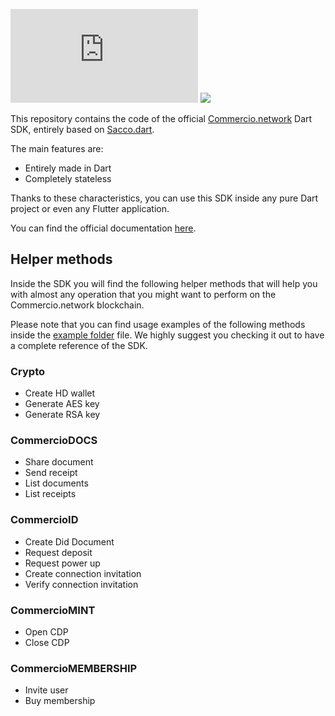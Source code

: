 
<!--
[![Release](https://jitpack.io/v/commercionetwork/sdk.svg)](https://jitpack.io/#commercionetwork/sdk)
--> 
[![Travis](https://img.shields.io/travis/com/commercionetwork/sdk.dart)](https://travis-ci.com/commercionetwork/sdk.dart)
[![](https://img.shields.io/badge/compatible-flutter-blue)](https://flutter.dev)

This repository contains the code of the official [Commercio.network](https://commercio.network) Dart SDK, 
entirely based on [Sacco.dart](https://github.com/commercionetwork/sacco.dart). 

The main features are: 
* Entirely made in Dart
* Completely stateless

Thanks to these characteristics, you can use this SDK inside any pure Dart project or even any Flutter application.

You can find the official documentation [here](https://dart.sdk.docs.commercio.network/).

## Helper methods
Inside the SDK you will find the following helper methods that will help you with almost any operation 
that you might want to perform on the Commercio.network blockchain.

Please note that you can find usage examples of the following methods inside the 
[example folder](example) file. 
We highly suggest you checking it out to have a complete reference of the SDK.  

### Crypto
- Create HD wallet  
- Generate AES key
- Generate RSA key

### CommercioDOCS
- Share document
- Send receipt
- List documents
- List receipts

### CommercioID
- Create Did Document
- Request deposit
- Request power up
- Create connection invitation
- Verify connection invitation

### CommercioMINT
- Open CDP
- Close CDP

### CommercioMEMBERSHIP
- Invite user
- Buy membership

